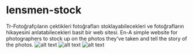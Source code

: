 # lensmen-stock
Tr-Fotoğrafçıların çektikleri fotoğrafları stoklayabilecekleri ve fotoğrafların hikayesini anlatabilecekleri basit bir web sitesi.
En-A simple website for photographers to stock up on the photos they've taken and tell the story of the photos.
![alt text](http://url/to/img.png)
![alt text](http://url/to/img.png)
![alt text](http://url/to/img.png)
